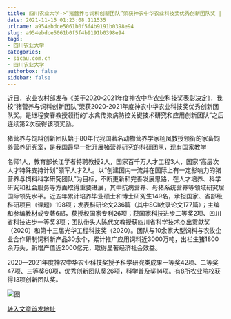 ```yaml
---
title: 四川农业大学->“猪营养与饲料创新团队”荣获神农中华农业科技奖优秀创新团队奖 | sicau.com.cn
date: 2021-11-15 01:23:08.111535
urlname: a954ebdce5061b0f5f4b9191b0398e94
slug: a954ebdce5061b0f5f4b9191b0398e94
tags: 
- 四川农业大学
categories:
- sicau.com.cn
- 四川农业大学
authorbox: false
sidebar: false
---
```

近日，农业农村部发布《关于2020-2021年度神农中华农业科技奖表彰决定》，我校“猪营养与饲料创新团队”荣获2020-2021年度神农中华农业科技奖优秀创新团队奖。是继程安春教授领衔的“水禽传染病防控关键技术研究和应用创新团队”之后连续第2次获得该项奖励。

猪营养与饲料创新团队始于80年代我国著名动物营养学家杨凤教授领衔的家畜饲养营养研究室，是我国最早一批开展猪营养研究的科研团队，现有国家教学
<!--more-->
名师1人，教育部长江学者特聘教授2人，国家百千万人才工程3人，国家“高层次人才特殊支持计划”领军人才2人。以“创建国内一流并在国际上有一定影响力的猪营养与饲料科学研究团队”为目标，不断更新和完善发展思路，在人才培养、科学研究和社会服务等方面取得重要进展，其中抗病营养、母猪系统营养等领域研究居国际领先水平。近五年累计培养毕业硕士和博士研究生149名，承担国家、省部级科研项目（课题）198项；发表科研论文236篇（其中SCI收录论文177篇）；主编和参编教材或专著6部，获授权国家专利26项；获国家科技进步二等奖2项、四川省科技进步一等奖3项；团队带头人陈代文教授获四川省科学技术杰出贡献奖（2020）和第十三届光华工程科技奖（2020）。团队与10余家大型饲料与农牧企业合作研制饲料新产品30余个，累计推广应用饲料近3000万吨，出栏生猪1800余万头，新增产值近2000亿元，取得显著经济社会效益。

2020—2021年度神农中华农业科技奖授予科学研究类成果一等奖42项、二等奖47项、三等奖60项，优秀创新团队奖26项，科学普及奖14项。有8所农业院校获得13项创新团队奖。

![图](https://news.sicau.edu.cn/__local/4/AB/74/2BBBEE62FAA3734237F58EA60E8_B67FD6C1_131F7.png)

[转入文章首发地址](https://news.sicau.edu.cn/info/1078/65445.htm)